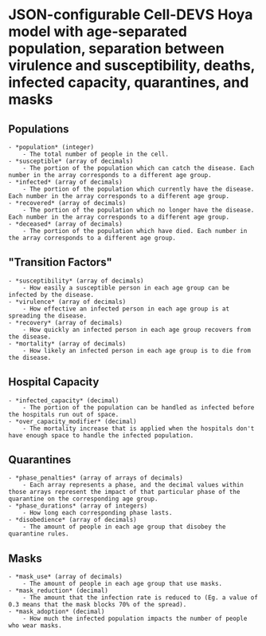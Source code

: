 # JSON-configurable Cell-DEVS Hoya model with age-separated population, separation between virulence and susceptibility, deaths, infected capacity,  quarantines, and masks

## Populations
	- *population* (integer)
		- The total number of people in the cell.
	- *susceptible* (array of decimals)
		- The portion of the population which can catch the disease. Each number in the array corresponds to a different age group.
	- *infected* (array of decimals)
		- The portion of the population which currently have the disease. Each number in the array corresponds to a different age group.
	- *recovered* (array of decimals)
		- The portion of the population which no longer have the disease. Each number in the array corresponds to a different age group.
	- *deceased* (array of decimals)
		- The portion of the population which have died. Each number in the array corresponds to a different age group.

## "Transition Factors"
	- *susceptibility* (array of decimals)
		- How easily a susceptible person in each age group can be infected by the disease.
	- *virulence* (array of decimals)
		- How effective an infected person in each age group is at spreading the disease.
	- *recovery* (array of decimals)
		- How quickly an infected person in each age group recovers from the disease.
	- *mortality* (array of decimals)
		- How likely an infected person in each age group is to die from the disease.

## Hospital Capacity
	- *infected_capacity* (decimal)
		- The portion of the population can be handled as infected before the hospitals run out of space.
	- *over_capacity_modifier* (decimal)
		- The mortality increase that is applied when the hospitals don't have enough space to handle the infected population.

## Quarantines
	- *phase_penalties* (array of arrays of decimals)
		- Each array represents a phase, and the decimal values within those arrays represent the impact of that particular phase of the quarantine on the corresponding age group.
	- *phase_durations* (array of integers)
		- How long each corresponding phase lasts.
	- *disobedience* (array of decimals)
		- The amount of people in each age group that disobey the quarantine rules.

## Masks
	- *mask_use* (array of decimals)
		- The amount of people in each age group that use masks.
	- *mask_reduction* (decimal)
		- The amount that the infection rate is reduced to (Eg. a value of 0.3 means that the mask blocks 70% of the spread).
	- *mask_adoption* (decimal)
		- How much the infected population impacts the number of people who wear masks.

